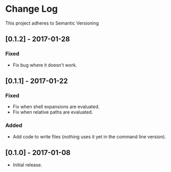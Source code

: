 # Change Log
This project adheres to Semantic Versioning

## [0.1.2] - 2017-01-28
### Fixed
- Fix bug where it doesn't work.

## [0.1.1] - 2017-01-22
### Fixed
- Fix when shell expansions are evaluated.
- Fix when relative paths are evaluated.

### Added
- Add code to write files (nothing uses it yet in the command line version).

## [0.1.0] - 2017-01-08
- Initial release.
